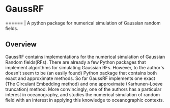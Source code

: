# GaussRF
======
| A python package for numerical simulation of Gaussian random fields.

Overview
------
GaussRF contains implementations for the numerical simulation of Gaussian Random fields(RFs). There are already a few Python packages that implement algorithms for simulating Gaussian RFs. However, to the author's doesn't seem to be (an easily found) Python package that contains both exact and approximate methods. So far GaussRF implements one exact (The Circulant Embedding method) and one approximate (Karhunen-Loeve truncation) method. More convincingly, one of the authors has a particular interest in oceanography, and studies the numerical simulation of random field with an interest in applying this knowledge to oceanographic contexts.
